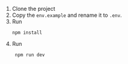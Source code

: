 1. Clone the project
2. Copy the ```env.example``` and rename it to ```.env```.
3. Run
    ```
    npm install
    ```
4. Run
   ```
    npm run dev
   ```